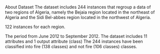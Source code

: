 About Dataset
The dataset includes 244 instances that regroup a data of two regions of Algeria, namely the Bejaia region located in the northeast of Algeria and the Sidi Bel-abbes region located in the northwest of Algeria.

122 instances for each region.

The period from June 2012 to September 2012.
The dataset includes 11 attributes and 1 output attribute (class)
The 244 instances have been classified into fire (138 classes) and not fire (106 classes) classes.
